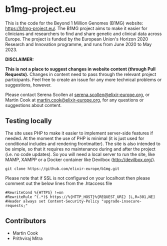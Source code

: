 # b1mg-project.eu

This is the code for the Beyond 1 Million Genomes (B1MG) website: https://b1mg-project.eu/. The B1MG project aims to make it easier for clinicians and researchers to find and  share genetic and clinical data across Europe. The project is funded by the European Union's Horizon 2020 Research and Innovation programme, and runs from June 2020 to May 2023.

**DISCLAIMER:**

**This is not a place to suggest changes in website content (through Pull Requests).** Changes in content need to pass through the relevant project participants. Feel free to create an issue for any more technical problems or suggestions, however.

Please contact Serena Scollen at serena.scollen@elixir-europe.org, or Martin Cook at martin.cook@elixir-europe.org, for
any questions or suggestions about content.

## Testing locally

The site uses PHP to make it easier to implement server-side features if needed. At the moment the use of PHP is minimal (it is just used for conditional includes and rendering frontmatter). The site is also intended to be simple, so that it requires no maintenance during and after the project (i.e. no code updates). So you will need a local server to run the site, like MAMP, XAMPP or a Docker container like Devilbox (http://devilbox.org/). 

```
git clone https://github.com/elixir-europe/b1mg.git
```

Please note that if SSL is not configured on your localhost then please comment out the below lines from the .htaccess file
```
#RewriteCond %{HTTPS} !=on
#RewriteRule ^(.*)$ https://%{HTTP_HOST}%{REQUEST_URI} [L,R=301,NE]
#Header always set Content-Security-Policy "upgrade-insecure-requests;"
```

## Contributors

* Martin Cook
* Prithviraj Mitra
